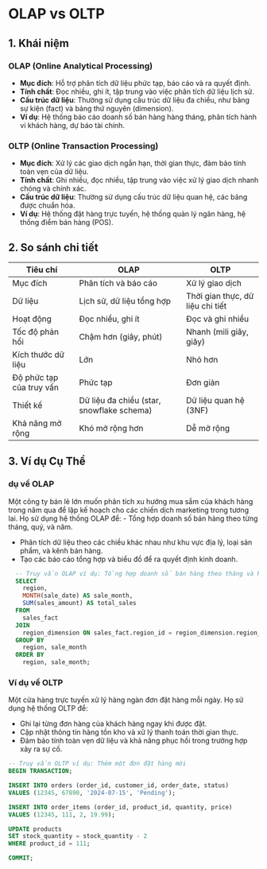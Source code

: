 # OLAP vs OLTP

## 1. Khái niệm

### OLAP (Online Analytical Processing)

- **Mục đích**: Hỗ trợ phân tích dữ liệu phức tạp, báo cáo và ra quyết định.
- **Tính chất**: Đọc nhiều, ghi ít, tập trung vào việc phân tích dữ liệu lịch sử.
- **Cấu trúc dữ liệu**: Thường sử dụng cấu trúc dữ liệu đa chiều, như bảng sự kiện (fact) và bảng thứ nguyên (dimension).
- **Ví dụ**: Hệ thống báo cáo doanh số bán hàng hàng tháng, phân tích hành vi khách hàng, dự báo tài chính.

### OLTP (Online Transaction Processing)

- **Mục đích**: Xử lý các giao dịch ngắn hạn, thời gian thực, đảm bảo tính toàn vẹn của dữ liệu.
- **Tính chất**: Ghi nhiều, đọc nhiều, tập trung vào việc xử lý giao dịch nhanh chóng và chính xác.
- **Cấu trúc dữ liệu**: Thường sử dụng cấu trúc dữ liệu quan hệ, các bảng được chuẩn hóa.
- **Ví dụ**: Hệ thống đặt hàng trực tuyến, hệ thống quản lý ngân hàng, hệ thống điểm bán hàng (POS).

## 2. So sánh chi tiết

| Tiêu chí                   | OLAP                                    | OLTP                                  |
|----------------------------|-----------------------------------------|---------------------------------------|
| Mục đích                   | Phân tích và báo cáo                    | Xử lý giao dịch                        |
| Dữ liệu                    | Lịch sử, dữ liệu tổng hợp               | Thời gian thực, dữ liệu chi tiết      |
| Hoạt động                  | Đọc nhiều, ghi ít                       | Đọc và ghi nhiều                      |
| Tốc độ phản hồi            | Chậm hơn (giây, phút)                   | Nhanh (mili giây, giây)               |
| Kích thước dữ liệu         | Lớn                                     | Nhỏ hơn                               |
| Độ phức tạp của truy vấn   | Phức tạp                                | Đơn giản                              |
| Thiết kế                   | Dữ liệu đa chiều (star, snowflake schema)| Dữ liệu quan hệ (3NF)                 |
| Khả năng mở rộng           | Khó mở rộng hơn                         | Dễ mở rộng                            |


## 3. Ví dụ Cụ Thể

### dụ về OLAP

Một công ty bán lẻ lớn muốn phân tích xu hướng mua sắm của khách hàng trong năm qua để lập kế hoạch cho các chiến dịch marketing trong tương lai. Họ sử dụng hệ thống OLAP để:
                                                                                                                                                                                                            - Tổng hợp doanh số bán hàng theo từng tháng, quý, và năm.
- Phân tích dữ liệu theo các chiều khác nhau như khu vực địa lý, loại sản phẩm, và kênh bán hàng.
- Tạo các báo cáo tổng hợp và biểu đồ để ra quyết định kinh doanh.

```sql
  -- Truy vấn OLAP ví dụ: Tổng hợp doanh số bán hàng theo tháng và khu vực
  SELECT
    region,
    MONTH(sale_date) AS sale_month,
    SUM(sales_amount) AS total_sales
  FROM
    sales_fact
  JOIN
    region_dimension ON sales_fact.region_id = region_dimension.region_id
  GROUP BY
    region, sale_month
  ORDER BY
    region, sale_month;
```

### Ví dụ về OLTP

Một cửa hàng trực tuyến xử lý hàng ngàn đơn đặt hàng mỗi ngày. Họ sử dụng hệ thống OLTP để:

- Ghi lại từng đơn hàng của khách hàng ngay khi được đặt.
- Cập nhật thông tin hàng tồn kho và xử lý thanh toán thời gian thực.
- Đảm bảo tính toàn vẹn dữ liệu và khả năng phục hồi trong trường hợp xảy ra sự cố.

```sql
-- Truy vấn OLTP ví dụ: Thêm một đơn đặt hàng mới
BEGIN TRANSACTION;

INSERT INTO orders (order_id, customer_id, order_date, status)
VALUES (12345, 67890, '2024-07-15', 'Pending');

INSERT INTO order_items (order_id, product_id, quantity, price)
VALUES (12345, 111, 2, 19.99);

UPDATE products
SET stock_quantity = stock_quantity - 2
WHERE product_id = 111;

COMMIT;
```
